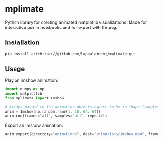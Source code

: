 # mplimate

Python library for creating animated matplotlib visualizations. Made for interactive use
in notebooks and for export with ffmpeg.

## Installation

```bash
pip install git+https://github.com/lappalainenj/mplimate.git
```

## Usage

Play an imshow animation:

```python
import numpy as np
import matplotlib
from mplimate import Imshow

# Arrays passed to the animation objects expect to be in shape (samples, frames, ...)
anim = Imshow(np.random.rand(1, 10, 64, 64))
anim.run(frames="all", samples="all", repeat=1)
```

Export an imshow animation:

```python
anim.export(directory="animations", dest="animations/imshow.mp4", framerate=24)
```
